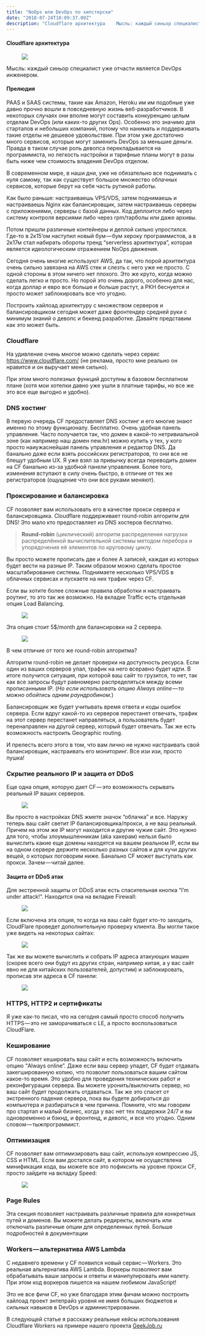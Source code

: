 ```yaml
---
title: "NoOps или DevOps по хипстерски"
date: "2018-07-24T18:09:37.00Z"
description: "Cloudflare архитектура    Мысль: каждый синьор специалист уже отчасти является DevOps инженером.  Прелюдия PAAS и SAAS системы, "
---
```


<!--kg-card-begin: html--><h4>Cloudflare архитектура</h4>
<figure>
<p><img data-width="1416" data-height="744" src="https://cdn-images-1.medium.com/max/800/1*wYOAhfxGKMy4_P9zgmdZVg.jpeg"><br />
</figure>
<p>Мысль: каждый синьор специалист уже отчасти является DevOps инженером.</p>
<h4>Прелюдия</h4>
<p>PAAS и SAAS системы, такие как Amazon, Heroku им им подобные уже давно прочно вошли в повседневную жизнь веб-разработчиков. В некоторых случаях они вполне могут составить конкуренцию целым отделам DevOps (или каких-то других Ops). Особенно это значимо для стартапов и небольших компаний, потому что нанимать и поддерживать такие отделы не дешевое удовольствие. При этом уже достаточно много сервисов, которые могут заменить DevOps за меньшие деньги. Правда в таком случае роль девопса перекладывается на программиста, но легкость настройки и тарифные планы могут в разы быть ниже чем стоимость владения DevOps отделом.</p>
<p>В современном мире, в наши дни, уже не обязательно все поднимать с нуля самому, так как существует большое множество облачных сервисов, которые берут на себя часть рутиной работы.</p>
<p>Как было раньше: настраиваешь VPS/VDS, затем поднимаешь и настраиваешь Nginx как балансировщик, затем настраиваешь серверы с приложениями, серверы с базой данных. Код деплоится либо через систему контроля версиями либо через rpm/тарболы или даже архивы.</p>
<p>Потом пришли различные контейнеры и деплой сильно упростился. Где-то в 2к15‘ом наступил новый бум — бум хероку программистов, а в 2к17м стал набирать обороты тренд “serverless архитектура”, которая является идеологическим отражением NoOps движения.</p>
<p>Сегодня очень многие используют AWS, да так, что порой архитектура очень сильно завязана на AWS стек и слезть с него уже не просто. С одной стороны в этом ничего нет плохого. Это же круто, когда можно сделать легко и просто. Но порой это очень дорого, особенно для нас, когда доллар и евро все больше и больше растут, а РКН беснуется и просто может заблокировать все что угодно.</p>
<p>Построить хайлоад архитектуру с множеством серверов и балансировщиком сегодня может даже фронтендер средней руки с минимум знаний о девопс и бекенд разработке. Давайте представим как это может быть.</p>
<h3>Cloudflare</h3>
<p>На удивление очень многое можно сделать через сервис <a href="https://www.cloudflare.com/" target="_blank" rel="noopener noreferrer">https://www.cloudflare.com/</a> (не реклама, просто мне реально он нравится и он выручает меня сильно).</p>
<p>При этом много полезных функций доступны в базовом бесплатном плане (хотя мои хотелки давно уже ушли в платные тарифы, но все же это все еще выгодно и удобно).</p>
<h3>DNS хостинг</h3>
<p>В первую очередь CF предоставляет DNS хостинг и его многие знают именно по этому функционалу. Бесплатно. Очень удобная панель управления. Часто получается так, что домен в какой-то нетривиальной зоне (как например наш домен new.hr) можно купить у тех, у кого просто наиужаснейшая панель управления и редактор DNS. Да банально даже если взять российских регистраторов, то они все не блещут удобным UX. Я уже взял за привычку всегда переводить домен на CF банально из-за удобной панели управления. Более того, изменения вступают в силу очень быстро, в отличие от тех же регистраторов (ощущение что они все руками меняют).</p>
<h3>Проксирование и балансировка</h3>
<p>CF позволяет вам использовать его в качестве прокси сервера и балансировщика. Cloudflare поддерживает round-robin алгоритм для DNS! Это мало кто предоставляет из DNS хостеров бесплатно.</p>
<blockquote><p>
<strong>Round-robin</strong> (циклический) алгоритм распределения нагрузки распределённой вычислительной системы методом перебора и упорядочения её элементов по круговому циклу.</p></blockquote>
<p>Вы просто можете прописать две и более A записей, каждая из которых будет вести на разные IP. Таким образом можно сделать простое масштабирование системы. Поднимаете несколько VPS/VDS в облачных сервисах и пускаете на них трафик через CF.</p>
<p>Если вы хотите более сложные правила обработки и настраивать роутинг, то это так же возможно. На вкладке Traffic есть отдельная опция Load Balancing.</p>
<figure>
<p><img data-width="1966" data-height="604" src="https://cdn-images-1.medium.com/max/800/1*T1h8WQijKJ09YwCDdqnz6A.png"><br />
</figure>
<p>Эта опция стоит 5$/month для балансировки на 2 сервера.</p>
<figure>
<p><img data-width="1552" data-height="1262" src="https://cdn-images-1.medium.com/max/800/1*vAPg6EOARVBOnJlU2-OcNQ.png"><br />
</figure>
<p>В чем отличие от того же round-robin алгоритма?</p>
<p>Алгоритм round-robin не делает проверки на доступность ресурса. Если один из ваших серверов упал, трафик на него всеравно будет идти. В итоге получится ситуация, при которой ваш сайт то грузится, то нет, так как все запросы будут равномерно распределяться между всеми прописанными IP. (<em>Но если использовать опцию Always online — то можно обойтись одним раундробином.</em>)</p>
<p>Балансировщик же будет учитывать время ответа и коды ошибок сервера. Если вдруг какой-то из серверов перестанет отвечать, трафик на этот сервер перестанет направляться, а пользователь будет перенаправлен на другой сервер, который будет отвечать. Так же есть возможность настроить Geographic routing.</p>
<p>И прелесть всего этого в том, что вам лично не нужно настраивать свой балансировщик, настраивать его мониторинг. Все изи изи, просто пушка!</p>
<h3>Скрытие реального IP и защита от DDoS</h3>
<p>Еще одна опция, которую дает CF — это возможность скрывать реальный IP ваших серверов.</p>
<figure>
<p><img data-width="1906" data-height="654" src="https://cdn-images-1.medium.com/max/800/1*pE3fzx0jIDLRWjzr6QRrRw.jpeg"><br />
</figure>
<p>Вы просто в настройках DNS жмете значок “облачка” и все. Наружу теперь ваш сайт светит IP балансировщика/прокси, а не ваш реальный. Причем на этом же IP могут находится и другие чужие сайт. Это нужно для того, чтобы злоумышленникам (aka хакерам) нельзя было вычислить какие еще домены находятся на вашем реальном IP, если вы на одном сервере держите несколько разных сайтов и для кучи других вещей, о которых поговорим ниже. Банально CF может выступать как прокси. Зачем — читай далее.</p>
<h4>Защита от DDoS атак</h4>
<p>Для экстренной защиты от DDoS атак есть спасительная кнопка “I’m under attack!”. Находится она на вкладке Firewall:</p>
<figure>
<p><img data-width="1994" data-height="772" src="https://cdn-images-1.medium.com/max/800/1*V51di64MLE0hTJjKvI5dOQ.png"><br />
</figure>
<p>Если включена эта опция, то когда на ваш сайт будет кто-то заходить, CloudFlare проведет дополнительную проверку клиента. Вы могли такое уже видеть на некоторых сайтах:</p>
<figure>
<p><img data-width="661" data-height="274" src="https://cdn-images-1.medium.com/max/800/1*_pPUZUS_8S6U4UBbSp_O6Q.png"><br />
</figure>
<p>Так же вы можете вычислить и собрать IP адреса атакующих машин (скорее всего они будут из других стран, например китая, а у вас сайт явно не для китайских пользователей, допустим) и заблокировать, прописав эти адреса в CF панели:</p>
<figure>
<p><img data-width="1956" data-height="460" src="https://cdn-images-1.medium.com/max/800/1*yGdlpDBJ94XSyTwB3No72w.png"><br />
</figure>
<h3>HTTPS, HTTP2 и сертификаты</h3>
<p>Я уже как-то писал, что на сегодня самый просто способ получить HTTPS — это не заморачиваться с LE, а просто воспользоваться CloudFlare.</p>

<h3>Кеширование</h3>
<p>CF позволяет кешировать ваш сайт и есть возможность включить опцию “Always online”. Даже если ваш сервер упадет, CF будет отдавать закегшированную копию, что позволит пользоваться вашим сайтом какое-то время. Это удобно для проведения технических работ и реконфигурации сервера. Вы можете уронить/выключить сервер, но ваш сайт будет продолжать отдаваться. Так же это спасет от экстренного падения сервера, пока вы будете добираться до компьютера и разбираться в чем причина. Помните, что мы говорим про стартап и малый бизнес, когда у вас нет тех поддержки 24/7 и вы одновременно и бэкнд, и фронтенд, и девопс, и все что угодно. Одним словом — тыжпрограммист.</p>
<h3>Оптимизация</h3>
<p>CF позволяет вам оптимизировать ваш сайт, используя компрессию JS, CSS и HTML. Если вам достался сайт, в котором не осуществлена минификация кода, вы можете все это пофиксить на уровне прокси CF, просто зайдите на вкладку Speed:</p>
<figure>
<p><img data-width="1970" data-height="654" src="https://cdn-images-1.medium.com/max/800/1*tjG8peheN0sNPnQUzf_nXQ.png"><br />
</figure>
<h3>Page Rules</h3>
<p>Эта секция позволяет настраивать различные правила для конкретных путей и доменов. Вы можете делать редиректы, включать или отключать различные опции для определенных путей. Больше подробностей в документации</p>

<h3>Workers — альтернатива AWS Lambda</h3>
<p>С недавнего времени у CF появился новый сервис — Workers. Это реальная альтернатива AWS Lambda. Воркеры позволяют вам обрабатывать ваши запросы и ответы и манипулировать ими налету. При этом код воркеров пишется на нашем любимом JavaScript!</p>
<p>Это не все фичи CF, но уже благодаря этим фичам можно построить хайлоад проект энтепрайз уровня не имея больших бюджетов и сильных навыков в DevOps и администрировании.</p>
<p>В следующей статье я расскажу реальные кейсы использования Cloudflare Workers на примере нашего проекта <a href="https://geekjob.ru" target="_blank">GeekJob.ru</a></p>

<!--kg-card-end: html-->


